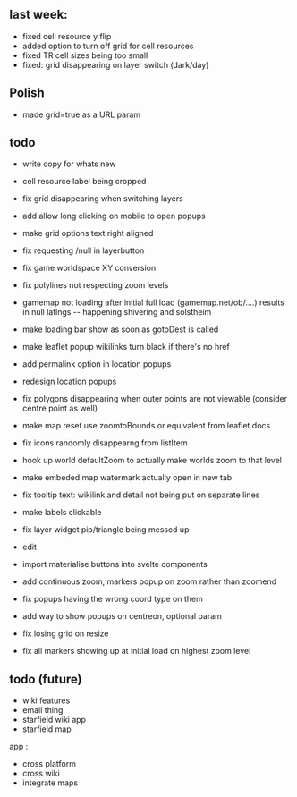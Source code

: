 ## last week:

- fixed cell resource y flip
- added option to turn off grid for cell resources
- fixed TR cell sizes being too small
- fixed: grid disappearing on layer switch (dark/day)


## Polish
- made grid=true as a URL param




## todo

- write copy for whats new

- cell resource label being cropped



- fix grid disappearing when switching layers
- add allow long clicking on mobile to open popups
- make grid options text right aligned
- fix requesting /null in layerbutton
- fix game worldspace XY conversion
- fix polylines not respecting zoom levels
- gamemap not loading after initial full load (gamemap.net/ob/....) results in null latlngs -- happening shivering and solstheim
- make loading bar show as soon as gotoDest is called
- make leaflet popup wikilinks turn black if there's no href
- add permalink option in location popups
- redesign location popups
- fix polygons disappearing when outer points are not viewable (consider centre point as well)
- make map reset use zoomtoBounds or equivalent from leaflet docs
- fix icons randomly disappearng from listItem
- hook up world defaultZoom to actually make worlds zoom to that level
- make embeded map watermark actually open in new tab
- fix tooltip text: wikilink and detail not being put on separate lines
- make labels clickable
- fix layer widget pip/triangle being messed up
- edit
- import materialise buttons into svelte components
- add continuous zoom, markers popup on zoom rather than zoomend
- fix popups having the wrong coord type on them
- add way to show popups on centreon, optional param
- fix losing grid on resize
- fix all markers showing up at initial load on highest zoom level

## todo (future)
- wiki features
- email thing
- starfield wiki app
- starfield map

app :
- cross platform
- cross wiki
- integrate maps